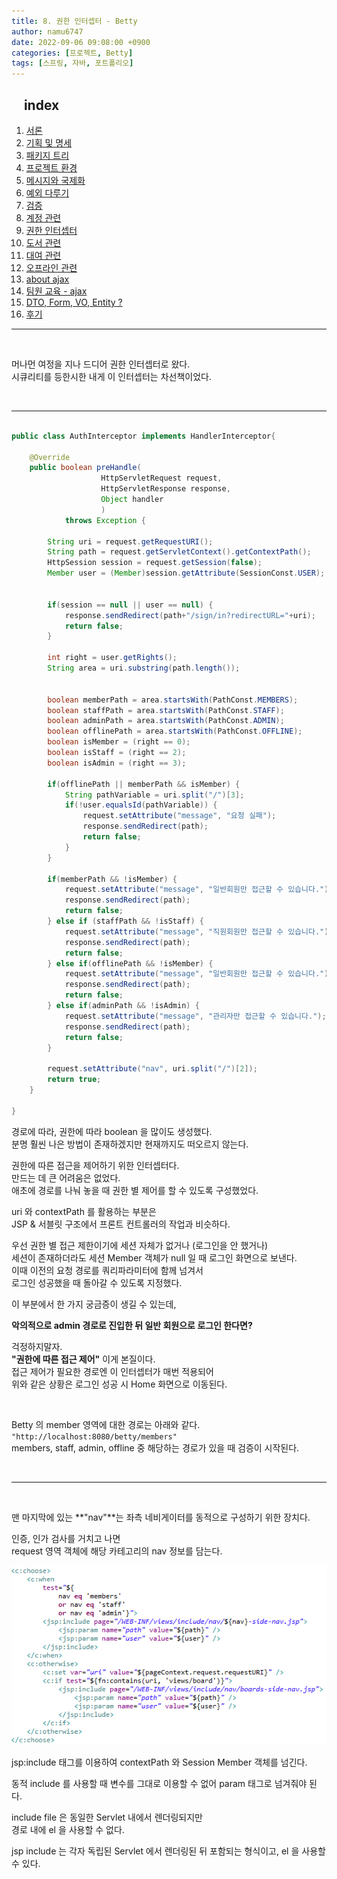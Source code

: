 ```yaml
---
title: 8. 권한 인터셉터 - Betty
author: namu6747
date: 2022-09-06 09:08:00 +0900
categories: [프로젝트, Betty]
tags: [스프링, 자바, 포트폴리오]
---
```


## &nbsp;&nbsp;&nbsp; index
1. [서론](/posts/project-betty-0/)
2. [기획 및 명세](/posts/project-betty-1-concept/)
3. [패키지 트리](/posts/project-betty-2-package-tree/)
4. [프로젝트 환경](/posts/project-betty-3-config/)
5. [메시지와 국제화](/posts/project-betty-4-message/)
6. [예외 다루기](/posts/project-betty-5-exception/)
7. [검증](/posts/project-betty-6-validation/)
8. [계정 관련](/posts/project-betty-7-sign/)
9. [권한 인터셉터](/posts/project-betty-8-interceptor/)
10. [도서 관련](/posts/project-betty-9-book/)
11. [대여 관련](/posts/project-betty-10-rental/)
12. [오프라인 관련](/posts/project-betty-11-offline/)
13. [about ajax](/posts/project-betty-12-ajax/)
14. [팀원 교육 - ajax](/posts/project-betty-13-edu-ajax/)
15. [DTO, Form, VO, Entity ?](/posts/project-betty-14-object/)
16. [후기](/posts/project-betty-15-review/)

<hr/>
<br/>

머나먼 여정을 지나 드디어 권한 인터셉터로 왔다.  
시큐리티를 등한시한 내게 이 인터셉터는 차선책이었다.

<br/>
<hr/>


```java

public class AuthInterceptor implements HandlerInterceptor{

	@Override
	public boolean preHandle(
                    HttpServletRequest request, 
                    HttpServletResponse response, 
                    Object handler
                    )
			throws Exception {
		
		String uri = request.getRequestURI();
		String path = request.getServletContext().getContextPath();
		HttpSession session = request.getSession(false);
		Member user = (Member)session.getAttribute(SessionConst.USER);
		
		
		if(session == null || user == null) {
			response.sendRedirect(path+"/sign/in?redirectURL="+uri);
			return false;
		}
		
		int right = user.getRights();
		String area = uri.substring(path.length());
		
		
		boolean memberPath = area.startsWith(PathConst.MEMBERS);  
		boolean staffPath = area.startsWith(PathConst.STAFF);
		boolean adminPath = area.startsWith(PathConst.ADMIN);  
		boolean offlinePath = area.startsWith(PathConst.OFFLINE);
		boolean isMember = (right == 0);
		boolean isStaff = (right == 2);
		boolean isAdmin = (right == 3);
		
		if(offlinePath || memberPath && isMember) {
			String pathVariable = uri.split("/")[3];
			if(!user.equalsId(pathVariable)) {
				request.setAttribute("message", "요청 실패");
				response.sendRedirect(path);
				return false;
			}
		}
		
		if(memberPath && !isMember) {
			request.setAttribute("message", "일반회원만 접근할 수 있습니다.");
			response.sendRedirect(path);
			return false;
		} else if (staffPath && !isStaff) {
			request.setAttribute("message", "직원회원만 접근할 수 있습니다.");
			response.sendRedirect(path);
			return false;
		} else if(offlinePath && !isMember) {
			request.setAttribute("message", "일반회원만 접근할 수 있습니다.");
			response.sendRedirect(path);
			return false;
		} else if(adminPath && !isAdmin) {
			request.setAttribute("message", "관리자만 접근할 수 있습니다.");
			response.sendRedirect(path);
			return false;
		}
			
		request.setAttribute("nav", uri.split("/")[2]);
		return true;
	}

}

```

경로에 따라, 권한에 따라 boolean 을 많이도 생성했다.  
분명 훨씬 나은 방법이 존재하겠지만 현재까지도 떠오르지 않는다.  

권한에 따른 접근을 제어하기 위한 인터셉터다.   
만드는 데 큰 어려움은 없었다.  
애초에 경로를 나눠 놓을 때 권한 별 제어를 할 수 있도록 구성했었다.  

uri 와 contextPath 를 활용하는 부분은  
JSP & 서블릿 구조에서 프론트 컨트롤러의 작업과 비슷하다.  

우선 권한 별 접근 제한이기에 세션 자체가 없거나 (로그인을 안 했거나)  
세션이 존재하더라도 세션 Member 객체가 null 일 때 로그인 화면으로 보낸다.  
이때 이전의 요청 경로를 쿼리파라미터에 함께 넘겨서  
로그인 성공했을 때 돌아갈 수 있도록 지정했다.  

이 부분에서 한 가지 궁금증이 생길 수 있는데,  

**악의적으로 admin 경로로 진입한 뒤 일반 회원으로 로그인 한다면?**  

걱정하지말자.  
**"권한에 따른 접근 제어"** 이게 본질이다.  
접근 제어가 필요한 경로엔 이 인터셉터가 매번 적용되어  
위와 같은 상황은 로그인 성공 시 Home 화면으로 이동된다.

<br/>

Betty 의 member 영역에 대한 경로는 아래와 같다.  
`"http://localhost:8080/betty/members"`  
members, staff, admin, offline 중 해당하는 경로가 있을 때 
검증이 시작된다. 

<br/>
<hr/>
<br/>

맨 마지막에 있는 **"nav"**는 좌측 네비게이터를 동적으로 구성하기 위한 장치다.  

인증, 인가 검사를 거치고 나면  
request 영역 객체에 해당 카테고리의 nav 정보를 담는다.  

![Desktop View](/assets/img/betty/auth/nav.png)

jsp:include 태그를 이용하여 contextPath 와 Session Member 객체를 넘긴다.  

동적 include 를 사용할 때 변수를 그대로 이용할 수 없어 param 태그로 넘겨줘야 된다.  

include file 은 동일한 Servlet 내에서 렌더링되지만  
경로 내에 el 을 사용할 수 없다.    

jsp include 는 각자 독립된 Servlet 에서 렌더링된 뒤 포함되는 형식이고, el 을 사용할 수 있다.  